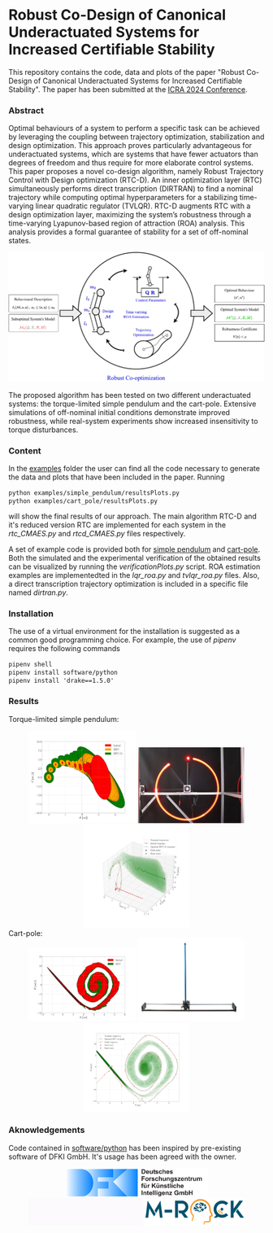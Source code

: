 # Robust Co-Design of Canonical Underactuated Systems for Increased Certifiable Stability

This repository contains the code, data and plots of the paper "Robust Co-Design of Canonical Underactuated Systems for Increased Certifiable Stability". The paper has been submitted at the [ICRA 2024 Conference](https://2024.ieee-icra.org/). 

### Abstract
Optimal behaviours of a system to perform a specific task can be achieved by leveraging the coupling between trajectory optimization, stabilization and design optimization. This approach proves particularly advantageous for underactuated systems, which are systems that have fewer actuators than degrees of freedom and thus require for more elaborate control systems. This paper proposes a novel co-design algorithm, namely Robust Trajectory Control with Design optimization
(RTC-D). An inner optimization layer (RTC) simultaneously performs direct transcription (DIRTRAN) to find a nominal trajectory while computing optimal hyperparameters for a stabilizing time-varying linear quadratic regulator (TVLQR). RTC-D augments RTC with a design optimization layer, maximizing the system’s robustness through a time-varying Lyapunov-based region of attraction (ROA) analysis. This analysis provides a formal guarantee of stability for a set of off-nominal states. 

</div>
<div align="center">
<img width="600" src="results/media/robustCodesign.png">
</div>
</div>

The proposed algorithm has been tested on two different underactuated systems: the torque-limited simple pendulum and the cart-pole. Extensive simulations of off-nominal initial conditions demonstrate improved robustness, while real-system experiments show increased insensitivity to torque disturbances.

### Content
In the [examples](examples) folder the user can find all the code necessary to generate the data and plots that have been included in the paper.
Running

    python examples/simple_pendulum/resultsPlots.py
    python examples/cart_pole/resultsPlots.py 

will show the final results of our approach. The main algorithm RTC-D and it's reduced version RTC are implemented for each system in the *rtc_CMAES.py* and *rtcd_CMAES.py* files respectively.

A set of example code is provided both for [simple pendulum](examples/simple_pendulum/) and [cart-pole](examples/cart_pole/). Both the simulated and the experimental verification of the obtained results can be visualized by running the *verificationPlots.py* script. ROA estimation examples are implementedted in the *lqr_roa.py* and *tvlqr_roa.py* files. Also, a direct transcription trajectory optimization is included in a specific file named *dirtran.py*.

### Installation
The use of a virtual environment for the installation is suggested as a common good programming choice. For example, the use of *pipenv* requires the following commands

    pipenv shell
    pipenv install software/python
    pipenv install 'drake==1.5.0'    

### Results
Torque-limited simple pendulum:
</div>
<div align="center">
<img width="210" src="results/media/RTCDpendulum.png">
<img width="210" src="results/media/realSPsystem.png">
<img width="210" src="results/media/RTCDpendulumVer.png">
</div>
</div>
Cart-pole:
<div align="center">
<img width="210" src="results/media/RTCcartpole.png">
<img width="210" src="results/media/realCPsystem.png">
<img width="210" src="results/media/RTCcartpoleVer.png">
</div>

<!-- ### Citation
Maywald, Lasse & Wiebe, Felix & Kumar, Shivesh & Javadi, Mahdi & Kirchner, Frank. (2022). Co-optimization of Acrobot Design and Controller for Increased Certifiable Stability. 10.13140/RG.2.2.36436.07043.

    @misc{maywald2022,
    author = {Maywald, Lasse and Wiebe, Felix and Kumar, Shivesh and Javadi, Mahdi and Kirchner, Frank},
    year = {2022},
    month = {07},
    pages = {},
    title = {Co-optimization of Acrobot Design and Controller for Increased Certifiable Stability},
    doi = {10.13140/RG.2.2.36436.07043}
    } -->

### Aknowledgements
Code contained in [software/python](software/python/) has been inspired by pre-existing software of DFKI GmbH. It's usage has been agreed with the owner. 


</div>
<div align="center">
  <img src="results/media/logo.svg" style="width:281px">
  <img src="results/media/ulab.gif" style="width:225px">
  <img src="results/media/MRock-Logo.png" style="width:198px">
</div>